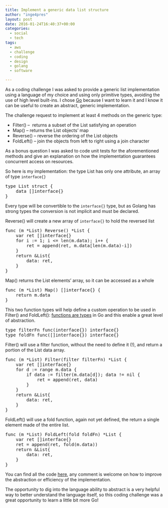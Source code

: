 ```yaml
---
title: Implement a generic data list structure
author: "inge4pres"
layout: post
date: 2016-01-24T16:40:37+00:00
categories:
  - social
  - tech
tags:
  - aws
  - challenge
  - coding
  - design
  - golang
  - software

---
```

As a coding challenge I was asked to provide a generic list implementation using a language of my choice and using only primitive types, avoiding the use of high level built-ins. I chose <a href="https://golang.org/" target="_blank">Go</a> because I want to learn it and I know it can be useful to create an abstract, generic implementation.

The challenge request to implement at least 4 methods on the generic type:

  * Filter() &#8211;  returns a subset of the List satisfying an operation
  * Map() &#8211; returns the List objects&#8217; map
  * Reverse() &#8211; reverse the ordering of the List objects
  * FoldLeft() &#8211; join the objects from left to right using a join character

As a bonus question I was asked to code unit tests for the aforementioned methods and give an explanation on how the implementation guarantees concurrent access on resources.

So here is my implementation: the type List has only one attribute, an array of type `interface{}`

<pre class="theme:sublime-text font:consolas lang:go decode:true" title="List">type List struct {
    data []interface{}
}</pre>

Every type will be convertible to the `interface{}` type, but as Golang has strong types the conversion is not implicit and must be declared.
  
Reverse() will create a new array of `interface{}` to hold the reversed list

<pre class="theme:sublime-text font:consolas lang:go decode:true" title="Reverse">func (m *List) Reverse() *List {
	var ret []interface{}
	for i := 1; i &lt;= len(m.data); i++ {
		ret = append(ret, m.data[len(m.data)-i])
	}
	return &List{
		data: ret,
	}
}</pre>

Map() returns the List elements&#8217; array, so it can be accessed as a whole

<pre class="theme:sublime-text font:consolas lang:go decode:true " title="Map">func (m *List) Map() []interface{} {
	return m.data
}
</pre>

This two function types will help define a custom operation to be used in Filter() and FoldLeft(): <a href="http://jordanorelli.com/post/42369331748/function-types-in-go-golang" target="_blank">functions are types</a> in Go and this enable a great level of abstraction.

<pre class="theme:sublime-text font:consolas lang:go decode:true " title="">type filterFn func(interface{}) interface{}
type foldFn func([]interface{}) interface{}
</pre>

Filter() will use a filter function, without the need to define it (!), and return a portion of the List data array.

<pre class="theme:sublime-text font:consolas lang:go decode:true " title="Filter">func (m *List) Filter(filter filterFn) *List {
	var ret []interface{}
	for d := range m.data {
		if data := filter(m.data[d]); data != nil {
			ret = append(ret, data)
		}
	}
	return &List{
		data: ret,
	}
}</pre>

FoldLeft() will use a fold function, again not yet defined, the return a single element made of the entire list.

<pre class="theme:sublime-text font:consolas lang:go decode:true " title="FoldLeft">func (m *List) FoldLeft(fold foldFn) *List {
	var ret []interface{}
	ret = append(ret, fold(m.data))
	return &List{
		data: ret,
	}
}</pre>

You can find all the code <a href="https://github.com/inge4pres/blog/tree/master/implement-a-generic-data-list-structure" target="_blank">here</a>, any comment is welcome on how to improve the abstraction or efficiency of the implementation.
  
The opportunity to dig into the language ability to abstract is a very helpful way to better understand the language itself, so this coding challenge was a great opportunity to learn a little bit more Go!
